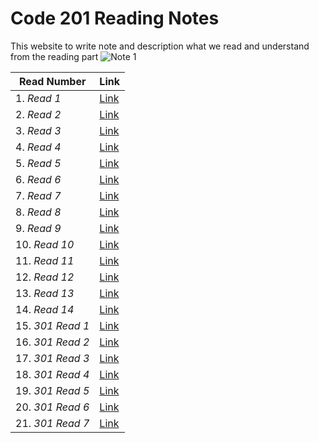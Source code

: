 # Code 201 Reading Notes
This website to write note and description what we read and understand from the reading part
![*Note 1*](https://blacklinesandbillables.com/wp-content/uploads/2016/09/notepad-1280x640.jpeg) 


 |    **Read Number**                |  **Link**                                                               |
-------------------------------------|-------------------------------------------------------------------------|
1. *Read 1*                          |  [Link](https://abdallahshanaah.github.io/Reading-Note/Class-01)        |
2. *Read 2*                          |  [Link](https://abdallahshanaah.github.io/Reading-Note/Class-02)        |
3. *Read 3*                          |  [Link](https://abdallahshanaah.github.io/Reading-Note/Class-03)        |
4. *Read 4*                          |  [Link](https://abdallahshanaah.github.io/Reading-Note/Class-04)        |
5. *Read 5*                          |  [Link](https://abdallahshanaah.github.io/Reading-Note/Class-05)        |
6. *Read 6*                          |  [Link](https://abdallahshanaah.github.io/Reading-Note/Class-06)        |
7. *Read 7*                          |  [Link](https://abdallahshanaah.github.io/Reading-Note/Class-07)        |
8. *Read 8*                          |  [Link](https://abdallahshanaah.github.io/Reading-Note/Class-08)        |
9. *Read 9*                          |  [Link](https://abdallahshanaah.github.io/Reading-Note/Class-09)        |
10. *Read 10*                        |  [Link](https://abdallahshanaah.github.io/Reading-Note/Class-10)        |
11. *Read 11*                        |  [Link](https://abdallahshanaah.github.io/Reading-Note/Class-11)        |
12. *Read 12*                        |  [Link](https://abdallahshanaah.github.io/Reading-Note/Class-12)        |
13. *Read 13*                        |  [Link](https://abdallahshanaah.github.io/Reading-Note/Class-13)        |
14. *Read 14*                        |  [Link](https://abdallahshanaah.github.io/Reading-Note/Class-14)        |
15. *301 Read 1*                     |  [Link](https://abdallahshanaah.github.io/Reading-Note/Class-3-01)      |
16. *301 Read 2*                     |  [Link](https://abdallahshanaah.github.io/Reading-Note/Class-3-02)      |
17. *301 Read 3*                     |  [Link](https://abdallahshanaah.github.io/Reading-Note/Class-3-03)      |
18. *301 Read 4*                     |  [Link](https://abdallahshanaah.github.io/Reading-Note/Class-3-04)      |     
19. *301 Read 5*                     |  [Link](https://abdallahshanaah.github.io/Reading-Note/Class-3-05)      |
20. *301 Read 6*                     |  [Link](https://abdallahshanaah.github.io/Reading-Note/Class-3-06)      |
21. *301 Read 7*                     |  [Link]()      |                                          